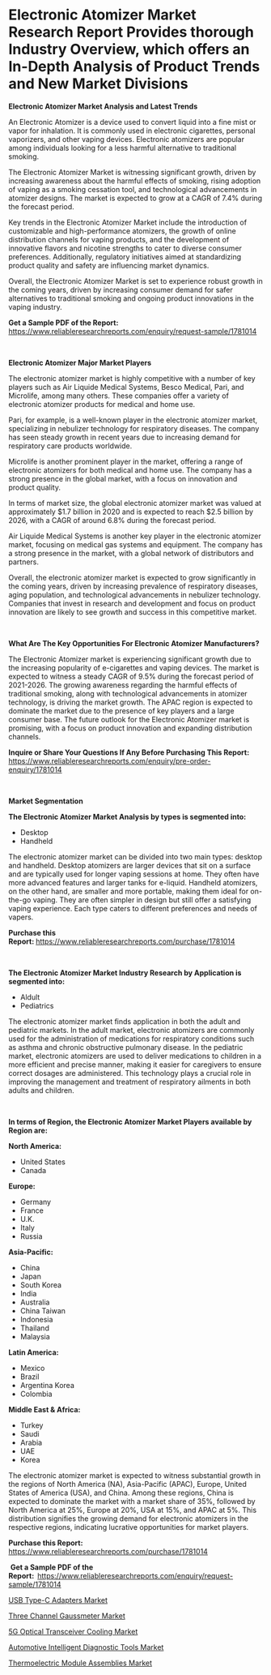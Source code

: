 <p><h1>Electronic Atomizer Market Research Report Provides thorough Industry Overview, which offers an In-Depth Analysis of Product Trends and New Market Divisions</h1></p><p><strong>Electronic Atomizer Market Analysis and Latest Trends</strong></p>
<p><p>An Electronic Atomizer is a device used to convert liquid into a fine mist or vapor for inhalation. It is commonly used in electronic cigarettes, personal vaporizers, and other vaping devices. Electronic atomizers are popular among individuals looking for a less harmful alternative to traditional smoking.</p><p>The Electronic Atomizer Market is witnessing significant growth, driven by increasing awareness about the harmful effects of smoking, rising adoption of vaping as a smoking cessation tool, and technological advancements in atomizer designs. The market is expected to grow at a CAGR of 7.4% during the forecast period.</p><p>Key trends in the Electronic Atomizer Market include the introduction of customizable and high-performance atomizers, the growth of online distribution channels for vaping products, and the development of innovative flavors and nicotine strengths to cater to diverse consumer preferences. Additionally, regulatory initiatives aimed at standardizing product quality and safety are influencing market dynamics.</p><p>Overall, the Electronic Atomizer Market is set to experience robust growth in the coming years, driven by increasing consumer demand for safer alternatives to traditional smoking and ongoing product innovations in the vaping industry.</p></p>
<p><strong>Get a Sample PDF of the Report:&nbsp;</strong> <a href="https://www.reliableresearchreports.com/enquiry/request-sample/1781014">https://www.reliableresearchreports.com/enquiry/request-sample/1781014</a></p>
<p>&nbsp;</p>
<p><strong>Electronic Atomizer Major Market Players</strong></p>
<p><p>The electronic atomizer market is highly competitive with a number of key players such as Air Liquide Medical Systems, Besco Medical, Pari, and Microlife, among many others. These companies offer a variety of electronic atomizer products for medical and home use.</p><p>Pari, for example, is a well-known player in the electronic atomizer market, specializing in nebulizer technology for respiratory diseases. The company has seen steady growth in recent years due to increasing demand for respiratory care products worldwide.</p><p>Microlife is another prominent player in the market, offering a range of electronic atomizers for both medical and home use. The company has a strong presence in the global market, with a focus on innovation and product quality.</p><p>In terms of market size, the global electronic atomizer market was valued at approximately $1.7 billion in 2020 and is expected to reach $2.5 billion by 2026, with a CAGR of around 6.8% during the forecast period.</p><p>Air Liquide Medical Systems is another key player in the electronic atomizer market, focusing on medical gas systems and equipment. The company has a strong presence in the market, with a global network of distributors and partners.</p><p>Overall, the electronic atomizer market is expected to grow significantly in the coming years, driven by increasing prevalence of respiratory diseases, aging population, and technological advancements in nebulizer technology. Companies that invest in research and development and focus on product innovation are likely to see growth and success in this competitive market.</p></p>
<p>&nbsp;</p>
<p><strong>What Are The Key Opportunities For Electronic Atomizer Manufacturers?</strong></p>
<p><p>The Electronic Atomizer market is experiencing significant growth due to the increasing popularity of e-cigarettes and vaping devices. The market is expected to witness a steady CAGR of 9.5% during the forecast period of 2021-2026. The growing awareness regarding the harmful effects of traditional smoking, along with technological advancements in atomizer technology, is driving the market growth. The APAC region is expected to dominate the market due to the presence of key players and a large consumer base. The future outlook for the Electronic Atomizer market is promising, with a focus on product innovation and expanding distribution channels.</p></p>
<p><strong>Inquire or Share Your Questions If Any Before Purchasing This Report:</strong> <a href="https://www.reliableresearchreports.com/enquiry/pre-order-enquiry/1781014">https://www.reliableresearchreports.com/enquiry/pre-order-enquiry/1781014</a></p>
<p>&nbsp;</p>
<p><strong>Market Segmentation</strong></p>
<p><strong>The Electronic Atomizer Market Analysis by types is segmented into:</strong></p>
<p><ul><li>Desktop</li><li>Handheld</li></ul></p>
<p><p>The electronic atomizer market can be divided into two main types: desktop and handheld. Desktop atomizers are larger devices that sit on a surface and are typically used for longer vaping sessions at home. They often have more advanced features and larger tanks for e-liquid. Handheld atomizers, on the other hand, are smaller and more portable, making them ideal for on-the-go vaping. They are often simpler in design but still offer a satisfying vaping experience. Each type caters to different preferences and needs of vapers.</p></p>
<p><strong>Purchase this Report:&nbsp;</strong><a href="https://www.reliableresearchreports.com/purchase/1781014">https://www.reliableresearchreports.com/purchase/1781014</a></p>
<p>&nbsp;</p>
<p><strong>The Electronic Atomizer Market Industry Research by Application is segmented into:</strong></p>
<p><ul><li>Aldult</li><li>Pediatrics</li></ul></p>
<p><p>The electronic atomizer market finds application in both the adult and pediatric markets. In the adult market, electronic atomizers are commonly used for the administration of medications for respiratory conditions such as asthma and chronic obstructive pulmonary disease. In the pediatric market, electronic atomizers are used to deliver medications to children in a more efficient and precise manner, making it easier for caregivers to ensure correct dosages are administered. This technology plays a crucial role in improving the management and treatment of respiratory ailments in both adults and children.</p></p>
<p>&nbsp;</p>
<p><strong>In terms of Region, the Electronic Atomizer Market Players available by Region are:</strong></p>
<p>
    <p> <strong> North America: </strong>
        <ul>
            <li>United States</li>
            <li>Canada</li>
        </ul>
        </p> 
    <p> <strong> Europe: </strong>
        <ul>
            <li>Germany</li>
            <li>France</li>
            <li>U.K.</li>
            <li>Italy</li>
            <li>Russia</li>
        </ul>
        </p> 
    <p> <strong> Asia-Pacific: </strong>
        <ul>
            <li>China</li>
            <li>Japan</li>
            <li>South Korea</li>
            <li>India</li>
            <li>Australia</li>
            <li>China Taiwan</li>
            <li>Indonesia</li>
            <li>Thailand</li>
            <li>Malaysia</li>
        </ul>
        </p> 
    <p> <strong> Latin America: </strong>
        <ul>
            <li>Mexico</li>
            <li>Brazil</li>
            <li>Argentina Korea</li>
            <li>Colombia</li>
        </ul>
        </p> 
    <p> <strong> Middle East & Africa: </strong>
        <ul>
            <li>Turkey</li>
            <li>Saudi</li>
            <li>Arabia</li>
            <li>UAE</li>
            <li>Korea</li>
        </ul>
    </p>
    </p>
<p><p>The electronic atomizer market is expected to witness substantial growth in the regions of North America (NA), Asia-Pacific (APAC), Europe, United States of America (USA), and China. Among these regions, China is expected to dominate the market with a market share of 35%, followed by North America at 25%, Europe at 20%, USA at 15%, and APAC at 5%. This distribution signifies the growing demand for electronic atomizers in the respective regions, indicating lucrative opportunities for market players.</p></p>
<p><strong>Purchase this Report: </strong><a href="https://www.reliableresearchreports.com/purchase/1781014">https://www.reliableresearchreports.com/purchase/1781014</a></p>
<p>&nbsp;<strong>Get a Sample PDF of the Report:&nbsp;&nbsp;</strong><a href="https://www.reliableresearchreports.com/enquiry/request-sample/1781014">https://www.reliableresearchreports.com/enquiry/request-sample/1781014</a></p>
<p><strong></strong></p>
<p><p><a href="https://github.com/mbisetmhermsr/Market-Research-Report-List-1/blob/main/usb-type-c-adapters-market.md">USB Type-C Adapters Market</a></p><p><a href="https://github.com/elizabethdagraca/Market-Research-Report-List-2/blob/main/three-channel-gaussmeter-market.md">Three Channel Gaussmeter Market</a></p><p><a href="https://github.com/elizabethdagraca/Market-Research-Report-List-2/blob/main/5g-optical-transceiver-cooling-market.md">5G Optical Transceiver Cooling Market</a></p><p><a href="https://github.com/santosh758595/Market-Research-Report-List-3/blob/main/automotive-intelligent-diagnostic-tools-market.md">Automotive Intelligent Diagnostic Tools Market</a></p><p><a href="https://github.com/zjyglelu/Market-Research-Report-List-1/blob/main/thermoelectric-module-assemblies-market.md">Thermoelectric Module Assemblies Market</a></p></p>